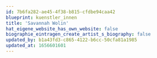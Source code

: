 ```yaml
---
id: 7b6fa282-ae45-4f38-b815-cfdbe94caa42
blueprint: kuenstler_innen
title: 'Savannah Wolin'
hat_eigene_website_has_own_website: false
biographie_eintragen_create_artist_s_biography: false
updated_by: b1a43fd3-c865-4122-b6cc-50cfa81a1985
updated_at: 1656601601
---
```

